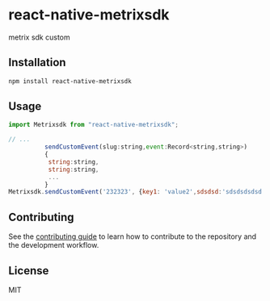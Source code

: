 # react-native-metrixsdk

metrix sdk custom

## Installation

```sh
npm install react-native-metrixsdk
```

## Usage

```js
import Metrixsdk from "react-native-metrixsdk";

// ...
          sendCustomEvent(slug:string,event:Record<string,string>)
          {
           string:string,
           string:string,
           ...
          }
Metrixsdk.sendCustomEvent('232323', {key1: 'value2',sdsdsd:'sdsdsdsdsd',d:'sdww'})
```

## Contributing

See the [contributing guide](CONTRIBUTING.md) to learn how to contribute to the repository and the development workflow.

## License

MIT
